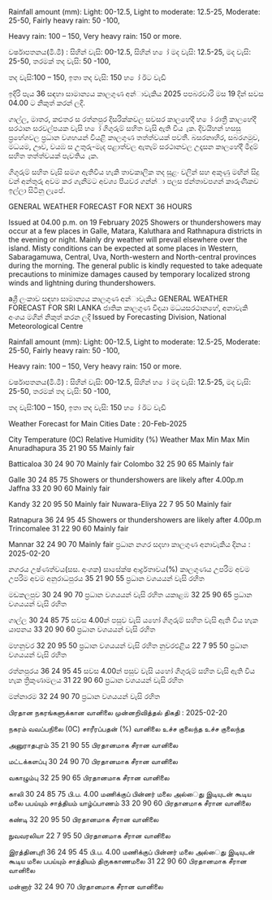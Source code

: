 Rainfall amount (mm): Light: 00-12.5, Light to moderate: 12.5-25, Moderate: 25-50, Fairly heavy rain: 50 -100,

Heavy rain: 100 – 150, Very heavy rain: 150 or more.

වර්ෂාපතනය(මි.මී) : සිහින් වැසි: 00-12.5, සිහින් හ ෝ මද වැසි: 12.5-25, මද වැසි: 25-50, තරමක් තද වැසි: 50 -100,

තද වැසි:100 – 150, ඉතා තද වැසි: 150 හ ෝ ඊට වැඩි

ඉදිරි පැය 36 සඳහා සාමාන්‍යය කාලගුණ අන්‍ාවැකිය 2025 පපබරවාරි මස 19 දින්‍ සවස 04.00 ට නිකුත් කරන්‍ ලදි.

ගාල්ල, මාතර, කළුතර ස රත්නපුර දිසරික්කවල සවසර කාලහේදී හ ෝ රාත්‍රී කාලහේදී සරථාන සරවල්පයක වැසි හ ෝ ගිගුරුම් සහිත වැසි ඇති විය ැක. දිවයිහන් හසසු ප්‍රහේශවල ප්‍රධාන වශහයන් වියළි කාලගුණ තත්ත්වයක් පවතී. බසරනාහිර, සබරගමුව, මධයම, ඌව, වයඹ ස උතුරු-මැද පළාත්වල ඇතැම් සරථානවල උදෑසන කාලහේදී මීදුම් සහිත තත්ත්වයක් පැවතිය ැක.

ගිගුරුම් සහිත වැසි සමග ඇතිවිය හැකි තාවකාලික තද සුළං වලින් සහ අකුණු මඟින් සිදු වන්‍ අන්‍තුරු අවම කර ගැනීමට අවශ්‍ය පියවර ගන්න්‍ා පලස ජන්‍තාවපගන් කාරුණිකව ඉල්ලා සිටිනු ලැපේ.

GENERAL WEATHER FORECAST FOR NEXT 36 HOURS

Issued at 04.00 p.m. on 19 February 2025 Showers or thundershowers may occur at a few places in Galle, Matara, Kaluthara and Rathnapura districts in the evening or night. Mainly dry weather will prevail elsewhere over the island. Misty conditions can be expected at some places in Western, Sabaragamuwa, Central, Uva, North-western and North-central provinces during the morning. The general public is kindly requested to take adequate precautions to minimize damages caused by temporary localized strong winds and lightning during thundershowers.

aශ්‍රී ලංකාව සඳහා සාමාන්‍යය කාලගුණ අන්‍ාවැකිය GENERAL WEATHER FORECAST FOR SRI LANKA ජාතික කාලගුණ විදයා මධයසරථානහේ, අනාවැකි අංශය මගින් නිකුත් කරන ලදි Issued by Forecasting Division, National Meteorological Centre

Rainfall amount (mm): Light: 00-12.5, Light to moderate: 12.5-25, Moderate: 25-50, Fairly heavy rain: 50 -100,

Heavy rain: 100 – 150, Very heavy rain: 150 or more.

වර්ෂාපතනය(මි.මී) : සිහින් වැසි: 00-12.5, සිහින් හ ෝ මද වැසි: 12.5-25, මද වැසි: 25-50, තරමක් තද වැසි: 50 -100,

තද වැසි:100 – 150, ඉතා තද වැසි: 150 හ ෝ ඊට වැඩි

Weather Forecast for Main Cities Date : 20-Feb-2025

City Temperature (0C) Relative Humidity (%) Weather Max Min Max Min Anuradhapura 35 21 90 55 Mainly fair

Batticaloa 30 24 90 70 Mainly fair Colombo 32 25 90 65 Mainly fair

Galle 30 24 85 75 Showers or thundershowers are likely after 4.00p.m Jaffna 33 20 90 60 Mainly fair

Kandy 32 20 95 50 Mainly fair Nuwara-Eliya 22 7 95 50 Mainly fair

Ratnapura 36 24 95 45 Showers or thundershowers are likely after 4.00p.m Trincomalee 31 22 90 60 Mainly fair

Mannar 32 24 90 70 Mainly fair ප්‍රධාන නගර සදහා කාලගුණ අනාවැකිය දිනය : 2025-02-20

නගරය උෂ්ණත්වය(සස. අංශක) සාසේක්ෂ ආර්ද්‍රතාවය(%) කාලගුණය උපරිම අවම උපරිම අවම අනුරාධපුරය 35 21 90 55 ප්‍රධාන වශයයන් වැසි රහිත

මඩකලපුව 30 24 90 70 ප්‍රධාන වශයයන් වැසි රහිත යකාළඹ 32 25 90 65 ප්‍රධාන වශයයන් වැසි රහිත

ගාල්ල 30 24 85 75 සවස 4.00න් පසුව වැසි යහෝ ගිගුරුම් සහිත වැසි ඇති විය හැක යාපනය 33 20 90 60 ප්‍රධාන වශයයන් වැසි රහිත

මහනුවර 32 20 95 50 ප්‍රධාන වශයයන් වැසි රහිත නුවරඑළිය 22 7 95 50 ප්‍රධාන වශයයන් වැසි රහිත

රත්නපුරය 36 24 95 45 සවස 4.00න් පසුව වැසි යහෝ ගිගුරුම් සහිත වැසි ඇති විය හැක ත්‍රිකුණාමලය 31 22 90 60 ප්‍රධාන වශයයන් වැසි රහිත

මන්නාරම 32 24 90 70 ප්‍රධාන වශයයන් වැසි රහිත

பிரதான நகரங்களுக்கான வானிலை முன்னறிவித்தல் திகதி : 2025-02-20

நகரம் வவப்பநிலை (0C) சாரீரப்பதன் (%) வானிலை உச்ச குலைந்த உச்ச குலைந்த

அனுராதபுரம் 35 21 90 55 பிரதானமாக சீரான வானிலை

மட்டக்களப்பு 30 24 90 70 பிரதானமாக சீரான வானிலை

வகாழும்பு 32 25 90 65 பிரதானமாக சீரான வானிலை

காலி 30 24 85 75 பி.ப. 4.00 மணிக்குப் பின்னர் மலை அல்ைது இடியுடன் கூடிய மலை பபய்யும் சாத்தியம் யாழ்ப்பாணம் 33 20 90 60 பிரதானமாக சீரான வானிலை

கண்டி 32 20 95 50 பிரதானமாக சீரான வானிலை

நுவவரலியா 22 7 95 50 பிரதானமாக சீரான வானிலை

இரத்தினபுரி 36 24 95 45 பி.ப. 4.00 மணிக்குப் பின்னர் மலை அல்ைது இடியுடன் கூடிய மலை பபய்யும் சாத்தியம் திருககாணமலை 31 22 90 60 பிரதானமாக சீரான வானிலை

மன்னார் 32 24 90 70 பிரதானமாக சீரான வானிலை